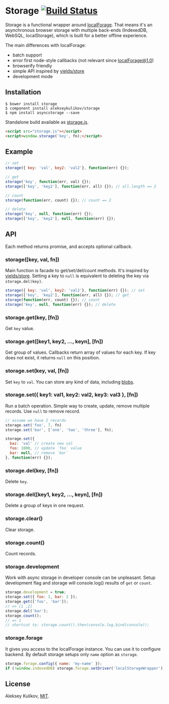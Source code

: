 # Storage [![Build Status](https://travis-ci.org/alekseykulikov/storage.png?branch=master)](https://travis-ci.org/alekseykulikov/storage)

  Storage is a functional wrapper around [localForage](https://github.com/mozilla/localForage).
  That means it's an asynchronous browser storage with multiple back-ends (IndexedDB, WebSQL, localStorage),
  which is built for a better offline experience.

  The main differences with localForage:

  - batch support
  - error first node-style callbacks (not relevant since localForage@1.0)
  - browserify friendly
  - simple API inspired by [yields/store](https://github.com/yields/store)
  - development mode

## Installation

```
$ bower install storage
$ component install alekseykulikov/storage
$ npm install asyncstorage --save
```

  Standalone build available as [storage.js](https://github.com/alekseykulikov/storage/blob/master/storage.js).

```html
<script src="storage.js"></script>
<script>window.storage('key', fn);</script>
```

## Example

```js
// set
storage({ key: 'val', key2: 'val2'}, function(err) {});

// get
storage('key', function(err, val) {});
storage(['key', 'key2'], function(err, all) {}); // all.length == 2

// count
storage(function(err, count) {}); // count == 2

// delete
storage('key', null, function(err) {});
storage(['key', 'key2'], null, function(err) {});
```

## API

  Each method returns promise, and accepts optional callback.

### storage([key, val, fn])

  Main function is facade to get/set/del/count methods. It's inspired by [yields/store](https://github.com/yields/store).
  Setting a key to `null` is equivalent to deleting the key via `storage.del(key)`.

```js
storage({ key: 'val', key2: 'val2'}, function(err) {}); // set
storage(['key', 'key2'], function(err, all) {}); // get
storage(function(err, count) {}); // count
storage('key', null, function(err) {}); // delete
```

### storage.get(key, [fn])

  Get `key` value.

### storage.get([key1, key2, ..., keyn], [fn])

  Get group of values. Callbacks return array of values for each key.
  If key does not exist, it returns `null` on this position.

### storage.set(key, val, [fn])

  Set `key` to `val`.
  You can store any kind of data, including [blobs](https://hacks.mozilla.org/2014/02/localforage-offline-storage-improved/).

### storage.set({ key1: val1, key2: val2, key3: val3 }, [fn])

  Run a batch operation.
  Simple way to create, update, remove multiple records.
  Use `null` to remove record.

```js
// assume we have 2 records
storage.set('foo', 7, fn)
storage.set('bar', ['one', 'two', 'three'], fn);

storage.set({
  baz: 'val' // create new val
  foo: 1000, // update `foo` value
  bar: null, // remove `bar`
}, function(err) {});
```

### storage.del(key, [fn])

  Delete `key`.

### storage.del([key1, key2, ..., keyn], [fn])

  Delete a group of keys in one request.

### storage.clear()

  Clear storage.

### storage.count()

  Count records.

### storage.development

  Work with async storage in developer console can be unpleasant.
  Setup development flag and storage will console.log() results of `get` or `count`.

```js
storage.development = true;
storage.set({ foo: 1, bar: 2 });
storage.get(['foo', 'bar']);
// => [1 ,2]
storage.del('bar');
storage.count();
// => 1
// shortcut to: storage.count().then(console.log.bind(console));
```

### storage.forage

  It gives you access to the localForage instance.
  You can use it to configure backend.
  By default storage setups only `name` option as `storage`.

```js
storage.forage.config({ name: 'my-name' });
if (!window.indexedDB) storage.forage.setDriver('localStorageWrapper');
```

## License

  Aleksey Kulikov, [MIT](http://alekseykulikov.mit-license.org/).
